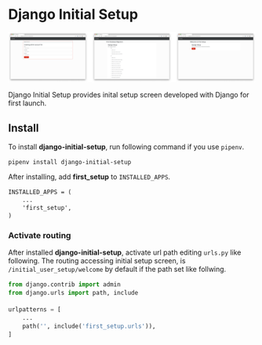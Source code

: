# Django Initial Setup

![scn1](./assets/scn1.png)



Django Initial Setup provides inital setup screen developed with Django for first launch.

## Install

To install **django-initial-setup**, run following command if you use `pipenv`. 

```
pipenv install django-initial-setup
```

After installing, add **first_setup** to `INSTALLED_APPS`.

```
INSTALLED_APPS = (
    ...
    'first_setup',
)
```

### Activate routing

After installed **django-initial-setup**, activate url path editing `urls.py` like following. The routing accessing initial setup screen, is `/initial_user_setup/welcome` by default if the path set like follwing.

```python
from django.contrib import admin
from django.urls import path, include

urlpatterns = [
  	...
    path('', include('first_setup.urls')),
]

```

